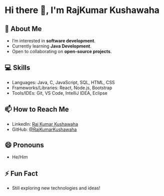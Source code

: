 # Hi there 👋, I'm RajKumar Kushawaha

## 👀 About Me
- I’m interested in **software development**.  
- Currently learning **Java Development**.  
- Open to collaborating on **open-source projects**.  

## 💻 Skills
- Languages: Java, C, JavaScript, SQL, HTML, CSS  
- Frameworks/Libraries: React, Node.js, Bootstrap  
- Tools/IDEs: Git, VS Code, IntelliJ IDEA, Eclipse  

## 📫 How to Reach Me
- LinkedIn: [Raj Kumar Kushawaha](https://www.linkedin.com/in/rajkumar-kushwaha-949976301/) 
- GitHub: [@RajKumarKushawaha](https://github.com/RajKumarKushawaha)  

## 😄 Pronouns
- He/Him  

## ⚡ Fun Fact
- Still exploring new technologies and ideas!  


<!---
RajKumarKushawaha/RajKumarKushawaha is a ✨ special ✨ repository because its `README.md` (this file) appears on your GitHub profile.
You can click the Preview link to take a look at your changes.
--->
